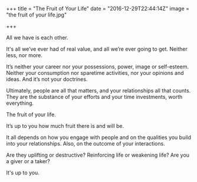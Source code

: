 +++
title = "The Fruit of Your Life"
date = "2016-12-29T22:44:14Z"
image = "the fruit of your life.jpg"

+++

All we have is each other.

It's all we’ve ever had of real value, and all we’re ever going to get. Neither less, nor more.

It’s neither your career nor your possessions, power, image or self-esteem. Neither your consumption nor 
sparetime activities, nor your opinions and ideas. And it’s not your doctrines.

Ultimately, people are all that matters, and your relationships all that counts. They are the substance of your 
efforts and your time investments, worth everything.

The fruit of your life.

It’s up to you how much fruit there is and will be. 

It all depends on how you engage with people and on the qualities you build into your relationships. 
Also, on the outcome of your interactions. 

Are they uplifting or destructive? Reinforcing life or weakening life? Are you a giver or a taker?

It's up to you.
